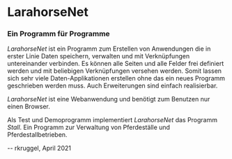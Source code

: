 # LarahorseNet
### Ein Programm für Programme

_LarahorseNet_ ist ein Programm zum Erstellen von Anwendungen die in erster Linie Daten speichern, verwalten und mit Verknüpfungen untereinander verbinden. Es können alle Seiten und alle Felder frei definiert werden und mit beliebigen Verknüpfungen versehen werden. Somit lassen sich sehr viele Daten-Applikationen erstellen ohne das ein neues Programm geschrieben werden muss. Auch Erweiterungen sind einfach realisierbar.

_LarahorseNet_ ist eine Webanwendung und benötigt zum Benutzen nur einen Browser.

Als Test und Demoprogramm implementiert _LarahorseNet_ das Programm _Stall_. Ein Programm zur Verwaltung von Pferdeställe und Pferdestallbetrieben.

--
rkruggel, April 2021
